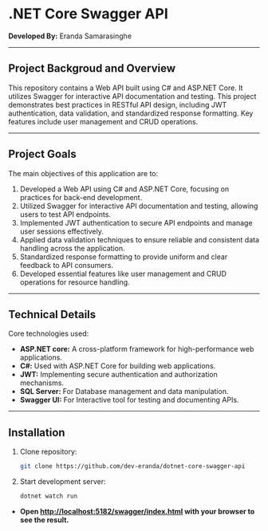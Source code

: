 
# .NET Core Swagger API

**Developed By:** Eranda Samarasinghe
<hr />

## Project Backgroud and Overview
This repository contains a Web API built using C# and ASP.NET Core. It utilizes Swagger for interactive API documentation and testing. This project demonstrates best practices in RESTful API design, including JWT authentication, data validation, and standardized response formatting. Key features include user management and CRUD operations.
<hr />

## Project Goals
The main objectives of this application are to:

1. Developed a Web API using C# and ASP.NET Core, focusing on practices for back-end development.
2. Utilized Swagger for interactive API documentation and testing, allowing users to test API endpoints.
3. Implemented JWT authentication to secure API endpoints and manage user sessions effectively.
4. Applied data validation techniques to ensure reliable and consistent data handling across the application.
5. Standardized response formatting to provide uniform and clear feedback to API consumers.
6. Developed essential features like user management and CRUD operations for resource handling.
<hr />

## Technical Details
Core technologies used: 

- **ASP.NET core:** A cross-platform framework for high-performance web applications.
- **C#:** Used with ASP.NET Core for building web applications.
- **JWT:** Implementing secure authentication and authorization mechanisms.
- **SQL Server:** For Database management and data manipulation.
- **Swagger UI:** For Interactive tool for testing and documenting APIs.
<hr />

## Installation
1. Clone repository:
   ```sh
   git clone https://github.com/dev-eranda/dotnet-core-swagger-api
   
2. Start development server:
   ```sh
   dotnet watch run
   
  - **Open [http://localhost:5182/swagger/index.html](http://localhost:5182/swagger/index.html) with your browser to see the result.**
